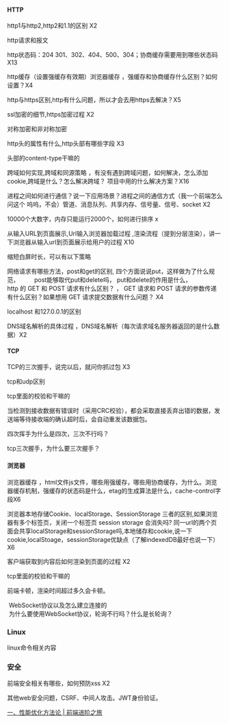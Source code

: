 #### HTTP

http1与http2,http2和1.1的区别 X2

http请求和报文

http状态码：204 301、302、404、500、304；协商缓存需要用到哪些状态码X13

http缓存（设置强缓存有效期）浏览器缓存 ，强缓存和协商缓存什么区别？如何设置？X4

http与https区别,http有什么问题，所以才会去用https去解决？X5

ssl加密的细节,https加密过程 X2

对称加密和非对称加密

http头的属性有什么,http头部有哪些字段 X3

头部的content-type干嘛的

跨域如何实现,跨域和同源策略 ，有没有遇到跨域问题，如何解决，怎么添加cookie,跨域是什么？怎么解决跨域？ 项目中用的什么解决方案？X16

进程之间如何进行通信？说一下应用场景？进程之间的通信方式（我一个前端怎么问这个 呜呜，不会）管道、消息队列、共享内存、信号量、信号、socket X2

10000个大数字，内存只能运行2000个，如何进行排序 x

从输入URL到页面展示,Url输入浏览器加载过程 ,渲染流程（提到分层渲染），讲一下浏览器从输入url到页面展示给用户的过程 X10

缩短白屏时长，可以有以下策略

网络请求有哪些方法，post和get的区别, 四个方面说说put，这样做为了什么规范，         post能够取代put和delete吗， put和delete的作用是什么，http 的 GET 和 POST 请求有什么区别？ ， GET 请求和 POST 请求的参数传递有什么区别？如果想用 GET 请求提交数据有什么问题？ X4

localhost 和127.0.0.1的区别

DNS域名解析的具体过程 ，DNS域名解析（每次请求域名服务器返回的是什么数据）X2

#### TCP

TCP的三次握手，说完以后，就问你抓过包 X3

tcp和udp区别

tcp里面的校验和干嘛的

当检测到接收数据有错误时（采用CRC校验），都会采取直接丢弃出错的数据，发送端等待接收端的确认超时后，会自动重发该数据包。

四次挥手为什么是四次，三次不行吗？

tcp三次握手，为什么要三次握手？

#### 浏览器

浏览器缓存  ，html文件js文件，哪些用强缓存，哪些用协商缓存，为什么。浏览器缓存机制，强缓存的状态码是什么，etag的生成算法是什么，cache-control字段X6

浏览器本地存储Cookie、localStorage、SessionStorage 三者的区别,如果浏览器有多个标签页，关闭一个标签页 session storage 会消失吗? 同一url的两个页面会共享localStorage和sessionStorage吗,本地储存和cookie,说一下cookie,localStoage，sessionStorage优缺点（了解indexedDB最好也说一下）X6

客户端获取到内容后如何渲染到页面的过程 X2

tcp里面的校验和干嘛的

前端卡顿，渲染时间超过多久会卡顿。

 WebSocket协议以及怎么建立连接的  
 为什么要使用WebSocket协议，轮询不行吗？什么是长轮询？

### Linux

linux命令相关内容

### 安全

前端安全相关有哪些，如何预防xss X2

其他web安全问题，CSRF、中间人攻击。JWT身份验证。

[一、性能优化方法论 | 前端进阶之旅](https://interview.poetries.top/principle-docs/comprehensive/13-%E6%89%93%E9%80%A0%E5%89%8D%E7%AB%AF%E7%9B%91%E6%8E%A7%E7%B3%BB%E7%BB%9F.html#%E4%B8%89%E3%80%81%E6%8C%87%E6%A0%87%E9%87%87%E9%9B%86-%E7%99%BD%E5%B1%8F%E3%80%81%E5%8D%A1%E9%A1%BF%E3%80%81%E7%BD%91%E7%BB%9C%E7%8E%AF%E5%A2%83%E6%8C%87%E6%A0%87%E9%87%87%E9%9B%86%E6%96%B9%E6%B3%95)
